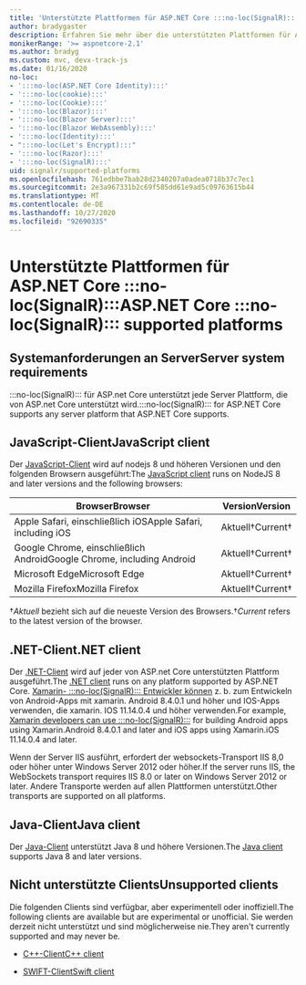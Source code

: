 ```yaml
---
title: 'Unterstützte Plattformen für ASP.NET Core :::no-loc(SignalR):::'
author: bradygaster
description: Erfahren Sie mehr über die unterstützten Plattformen für ASP.NET Core :::no-loc(SignalR):::.
monikerRange: '>= aspnetcore-2.1'
ms.author: bradyg
ms.custom: mvc, devx-track-js
ms.date: 01/16/2020
no-loc:
- ':::no-loc(ASP.NET Core Identity):::'
- ':::no-loc(cookie):::'
- ':::no-loc(Cookie):::'
- ':::no-loc(Blazor):::'
- ':::no-loc(Blazor Server):::'
- ':::no-loc(Blazor WebAssembly):::'
- ':::no-loc(Identity):::'
- ":::no-loc(Let's Encrypt):::"
- ':::no-loc(Razor):::'
- ':::no-loc(SignalR):::'
uid: signalr/supported-platforms
ms.openlocfilehash: 761edbbe7bab28d2340207a0adea0718b37c7ec1
ms.sourcegitcommit: 2e3a967331b2c69f585dd61e9ad5c09763615b44
ms.translationtype: MT
ms.contentlocale: de-DE
ms.lasthandoff: 10/27/2020
ms.locfileid: "92690335"
---
```

# <a name="aspnet-core-no-locsignalr-supported-platforms"></a><span data-ttu-id="6e769-103">Unterstützte Plattformen für ASP.NET Core :::no-loc(SignalR):::</span><span class="sxs-lookup"><span data-stu-id="6e769-103">ASP.NET Core :::no-loc(SignalR)::: supported platforms</span></span>

## <a name="server-system-requirements"></a><span data-ttu-id="6e769-104">Systemanforderungen an Server</span><span class="sxs-lookup"><span data-stu-id="6e769-104">Server system requirements</span></span>

<span data-ttu-id="6e769-105">:::no-loc(SignalR)::: für ASP.net Core unterstützt jede Server Plattform, die von ASP.net Core unterstützt wird.</span><span class="sxs-lookup"><span data-stu-id="6e769-105">:::no-loc(SignalR)::: for ASP.NET Core supports any server platform that ASP.NET Core supports.</span></span>

## <a name="javascript-client"></a><span data-ttu-id="6e769-106">JavaScript-Client</span><span class="sxs-lookup"><span data-stu-id="6e769-106">JavaScript client</span></span>

<span data-ttu-id="6e769-107">Der [JavaScript-Client](xref:signalr/javascript-client) wird auf nodejs 8 und höheren Versionen und den folgenden Browsern ausgeführt:</span><span class="sxs-lookup"><span data-stu-id="6e769-107">The [JavaScript client](xref:signalr/javascript-client) runs on NodeJS 8 and later versions and the following browsers:</span></span>

| <span data-ttu-id="6e769-108">Browser</span><span class="sxs-lookup"><span data-stu-id="6e769-108">Browser</span></span>                          | <span data-ttu-id="6e769-109">Version</span><span class="sxs-lookup"><span data-stu-id="6e769-109">Version</span></span>         |
| -------------------------------- | --------------- |
| <span data-ttu-id="6e769-110">Apple Safari, einschließlich iOS</span><span class="sxs-lookup"><span data-stu-id="6e769-110">Apple Safari, including iOS</span></span>      | <span data-ttu-id="6e769-111">Aktuell&dagger;</span><span class="sxs-lookup"><span data-stu-id="6e769-111">Current&dagger;</span></span> |
| <span data-ttu-id="6e769-112">Google Chrome, einschließlich Android</span><span class="sxs-lookup"><span data-stu-id="6e769-112">Google Chrome, including Android</span></span> | <span data-ttu-id="6e769-113">Aktuell&dagger;</span><span class="sxs-lookup"><span data-stu-id="6e769-113">Current&dagger;</span></span> |
| <span data-ttu-id="6e769-114">Microsoft Edge</span><span class="sxs-lookup"><span data-stu-id="6e769-114">Microsoft Edge</span></span>                   | <span data-ttu-id="6e769-115">Aktuell&dagger;</span><span class="sxs-lookup"><span data-stu-id="6e769-115">Current&dagger;</span></span> |
| <span data-ttu-id="6e769-116">Mozilla Firefox</span><span class="sxs-lookup"><span data-stu-id="6e769-116">Mozilla Firefox</span></span>                  | <span data-ttu-id="6e769-117">Aktuell&dagger;</span><span class="sxs-lookup"><span data-stu-id="6e769-117">Current&dagger;</span></span> |

<span data-ttu-id="6e769-118">&dagger;*Aktuell* bezieht sich auf die neueste Version des Browsers.</span><span class="sxs-lookup"><span data-stu-id="6e769-118">&dagger;*Current* refers to the latest version of the browser.</span></span>

## <a name="net-client"></a><span data-ttu-id="6e769-119">.NET-Client</span><span class="sxs-lookup"><span data-stu-id="6e769-119">.NET client</span></span>

<span data-ttu-id="6e769-120">Der [.NET-Client](xref:signalr/dotnet-client) wird auf jeder von ASP.net Core unterstützten Plattform ausgeführt.</span><span class="sxs-lookup"><span data-stu-id="6e769-120">The [.NET client](xref:signalr/dotnet-client) runs on any platform supported by ASP.NET Core.</span></span> <span data-ttu-id="6e769-121">[Xamarin- :::no-loc(SignalR)::: Entwickler können](https://github.com/aspnet/Announcements/issues/305) z. b. zum Entwickeln von Android-Apps mit xamarin. Android 8.4.0.1 und höher und IOS-Apps verwenden, die xamarin. IOS 11.14.0.4 und höher verwenden.</span><span class="sxs-lookup"><span data-stu-id="6e769-121">For example, [Xamarin developers can use :::no-loc(SignalR):::](https://github.com/aspnet/Announcements/issues/305) for building Android apps using Xamarin.Android 8.4.0.1 and later and iOS apps using Xamarin.iOS 11.14.0.4 and later.</span></span>

<span data-ttu-id="6e769-122">Wenn der Server IIS ausführt, erfordert der websockets-Transport IIS 8,0 oder höher unter Windows Server 2012 oder höher.</span><span class="sxs-lookup"><span data-stu-id="6e769-122">If the server runs IIS, the WebSockets transport requires IIS 8.0 or later on Windows Server 2012 or later.</span></span> <span data-ttu-id="6e769-123">Andere Transporte werden auf allen Plattformen unterstützt.</span><span class="sxs-lookup"><span data-stu-id="6e769-123">Other transports are supported on all platforms.</span></span>

## <a name="java-client"></a><span data-ttu-id="6e769-124">Java-Client</span><span class="sxs-lookup"><span data-stu-id="6e769-124">Java client</span></span>

<span data-ttu-id="6e769-125">Der [Java-Client](xref:signalr/java-client) unterstützt Java 8 und höhere Versionen.</span><span class="sxs-lookup"><span data-stu-id="6e769-125">The [Java client](xref:signalr/java-client) supports Java 8 and later versions.</span></span>

## <a name="unsupported-clients"></a><span data-ttu-id="6e769-126">Nicht unterstützte Clients</span><span class="sxs-lookup"><span data-stu-id="6e769-126">Unsupported clients</span></span>

<span data-ttu-id="6e769-127">Die folgenden Clients sind verfügbar, aber experimentell oder inoffiziell.</span><span class="sxs-lookup"><span data-stu-id="6e769-127">The following clients are available but are experimental or unofficial.</span></span> <span data-ttu-id="6e769-128">Sie werden derzeit nicht unterstützt und sind möglicherweise nie.</span><span class="sxs-lookup"><span data-stu-id="6e769-128">They aren't currently supported and may never be.</span></span>

* <span data-ttu-id="6e769-129">[C++-Client](https://github.com/aspnet/:::no-loc(SignalR):::-Client-Cpp)</span><span class="sxs-lookup"><span data-stu-id="6e769-129">[C++ client](https://github.com/aspnet/:::no-loc(SignalR):::-Client-Cpp)</span></span>

* <span data-ttu-id="6e769-130">[SWIFT-Client](https://github.com/moozzyk/:::no-loc(SignalR):::-Client-Swift)</span><span class="sxs-lookup"><span data-stu-id="6e769-130">[Swift client](https://github.com/moozzyk/:::no-loc(SignalR):::-Client-Swift)</span></span>
